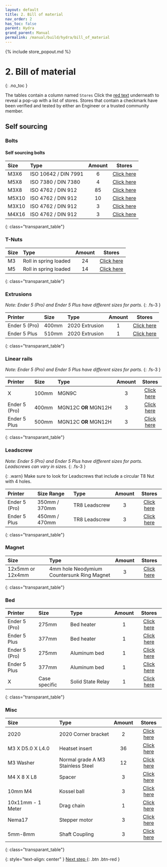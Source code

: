 ```yaml
---
layout: default
title: 2. Bill of material
nav_order: 2
has_toc: false
parent: Hydra
grand_parent: Manual
permalink: /manual/build/hydra/bill_of_material
---
```


{% include store_popout.md %}

# 2. Bill of material
{: .no_toc }

The tables contain a column named `Stores` Click the [red text](#) underneath to reveal a pop-up with a list of stores. Stores that contain a checkmark <i class="bi bi-check-all"></i> have been verified and tested by either an Engineer or a trusted community member.

## Self sourcing

### Bolts

#### Self sourcing bolts

| Size  | Type                              | Amount |          Stores          |
|:------|:----------------------------------|:------:|:------------------------:|
| M3X6  | <nobr>ISO 10642 / DIN 7991</nobr> |   6    | [Click here](#m3x6_7991) |
| M5X8  | <nobr>ISO 7380 / DIN 7380</nobr>  |   4    | [Click here](#m5x8_7380) |
| M3X8  | <nobr>ISO 4762 / DIN 912</nobr>   |   85   | [Click here](#m3x8_912)  |
| M5X10 | <nobr>ISO 4762 / DIN 912</nobr>   |   10   | [Click here](#m5x10_912) |
| M3X10 | <nobr>ISO 4762 / DIN 912</nobr>   |   3    | [Click here](#m3x10_912) |
| M4X16 | <nobr>ISO 4762 / DIN 912</nobr>   |   3    | [Click here](#m4x16_912) |
{: class="transparant_table"}

### T-Nuts

| Size | Type                               | Amount |            Stores             |
|:-----|:-----------------------------------|:------:|:-----------------------------:|
| M3   | <nobr>Roll in spring loaded</nobr> |   24   | [Click here](#m3_rollin_tnut) |
| M5   | <nobr>Roll in spring loaded</nobr> |   14   | [Click here](#m5_rollin_tnut) |
{: class="transparant_table"}

### Extrusions
*Note: Ender 5 (Pro) and Ender 5 Plus have different sizes for parts.*
{: .fs-3 }

| Printer       | Size  | Type                        | Amount |            Stores             |
|:--------------|:------|:----------------------------|:------:|:-----------------------------:|
| Ender 5 (Pro) | 400mm | <nobr>2020 Extrusion</nobr> |   1    | [Click here](#extrusion_2020) |
| Ender 5 Plus  | 510mm | <nobr>2020 Extrusion</nobr> |   1    | [Click here](#extrusion_2020) |
{: class="transparant_table"}

### Linear rails
*Note: Ender 5 (Pro) and Ender 5 Plus have different sizes for parts.*
{: .fs-3 }

| Printer       | Size  | Type                                 | Amount |          Stores           |
|:--------------|:------|:-------------------------------------|:------:|:-------------------------:|
| X             | 100mm | <nobr>MGN9C</nobr>                   |   3    | [Click here](#MGN9C100MM) |
| Ender 5 (Pro) | 400mm | <nobr>MGN12C <b>OR</b> MGN12H</nobr> |   3    | [Click here](#MGN12400MM) |
| Ender 5 Plus  | 500mm | <nobr>MGN12C <b>OR</b> MGN12H</nobr> |   3    | [Click here](#MGN12500MM) |
{: class="transparant_table"}


### Leadscrew
*Note: Ender 5 (Pro) and Ender 5 Plus have different sizes for parts. Leadscrews can vary in sizes.*
{: .fs-3 }

{: .warn}
Make sure to look for Leadscrews that include a circular T8 Nut with 4 holes.

| Printer       | Size Range    | Type                       | Amount |            Stores            |
|:--------------|:--------------|:---------------------------|:------:|:----------------------------:|
| Ender 5 (Pro) | 350mm / 370mm | <nobr>TR8 Leadscrew</nobr> |   3    | [Click here](#TR8_Leadscrew) |
| Ender 5 Plus  | 450mm / 470mm | <nobr>TR8 Leadscrew</nobr> |   3    | [Click here](#TR8_Leadscrew) |
{: class="transparant_table"}

### Magnet

| Size             | Type                                                                    | Amount |            Stores             |
|:-----------------|:------------------------------------------------------------------------|:------:|:-----------------------------:|
| 12x5mm or 12x4mm | <nobr>4mm hole Neodymium</nobr><br><nobr>Countersunk Ring Magnet</nobr> |   3    | [Click here](#12x5_cs_magnet) |
{: class="transparant_table"}

### Bed

| Printer       | Size          | Type                           | Amount |          Stores           |
|:--------------|:--------------|:-------------------------------|:------:|:-------------------------:|
| Ender 5 (Pro) | 275mm         | <nobr>Bed heater</nobr>        |   1    | [Click here](#bed_heater) |
| Ender 5 Plus  | 377mm         | <nobr>Bed heater</nobr>        |   1    | [Click here](#bed_heater) |
| Ender 5 (Pro) | 275mm         | <nobr>Aluminum bed</nobr>      |   1    | [Click here](#hydra_bed)  |
| Ender 5 Plus  | 377mm         | <nobr>Aluminum bed</nobr>      |   1    | [Click here](#hydra_bed)  |
| X             | Case specific | <nobr>Solid State Relay</nobr> |   1    |    [Click here](#ssr)     |
{: class="transparant_table"}

### Misc

| Size                          | Type                                                             | Amount |               Stores               |
|:------------------------------|:-----------------------------------------------------------------|:------:|:----------------------------------:|
| 2020                          | <nobr>2020 Corner bracket</nobr>                                 |   2    | [Click here](#2020_corner_bracket) |
| <nobr>M3 X D5.0 X L4.0</nobr> | Heatset insert                                                   |   36   |   [Click here](#heatset_insert)    |
| M3 Washer                     | <nobr>Normal grade A M3 </nobr><br><nobr>Stainless Steel </nobr> |   12   |   [Click here](#plain_m3_washer)   |
| M4 X 8 X L8                   | Spacer                                                           |   3    |     [Click here](#8mm_spacers)     |
| 10mm M4                       | Kossel ball                                                      |   3    |   [Click here](#m4_kossel_balls)   |
| 10x11mm - 1 Meter             | Drag chain                                                       |   1    |  [Click here](#10x11_drag_chain)   |
| Nema17                        | Stepper motor                                                    |   3    |    [Click here](#nema17_zaxis)     |
| 5mm-8mm                       | Shaft Coupling                                                   |   3    |   [Click here](#stepper_coupler)   |
{: class="transparant_table"}

{: style="text-align: center" }
<span class="fs-8">
[Next step <i class="bi bi-arrow-return-right"></i>](/manual/build/hydra/printed_files){: .btn .btn-red }
</span>